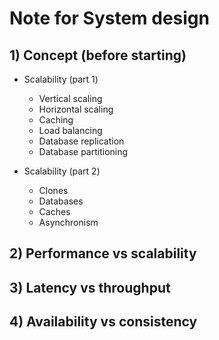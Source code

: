 # Note for System design 

## 1) Concept (before starting)

- Scalability (part 1)
	- Vertical scaling
	- Horizontal scaling
	- Caching
	- Load balancing
	- Database replication
	- Database partitioning

- Scalability (part 2)
	- Clones
	- Databases
	- Caches
	- Asynchronism

## 2) Performance vs scalability

## 3) Latency vs throughput

## 4) Availability vs consistency


